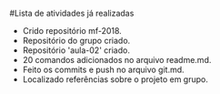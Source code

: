 #Lista de atividades já realizadas

* Crido repositório mf-2018.
* Repositório do grupo criado.
* Repositório 'aula-02' criado.
*  20 comandos adicionados no arquivo readme.md.
* Feito os commits e push no arquivo git.md.
* Localizado referências sobre o projeto em grupo.
